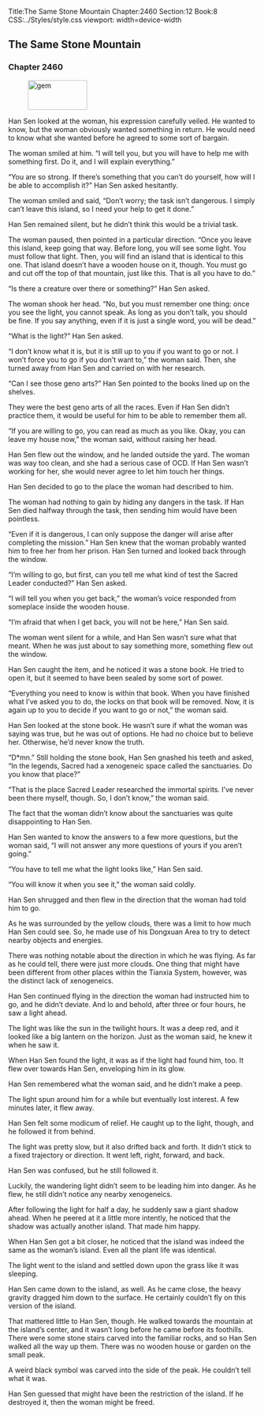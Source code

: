 Title:The Same Stone Mountain 
Chapter:2460 
Section:12 
Book:8 
CSS:../Styles/style.css 
viewport: width=device-width
  
## The Same Stone Mountain
### Chapter 2460 
<figure>
	<img src="../Images/gem.gif" alt="gem" id="gem" width="120" height="60" />
</figure>
  

  
  Han Sen looked at the woman, his expression carefully veiled. He wanted to know, but the woman obviously wanted something in return. He would need to know what she wanted before he agreed to some sort of bargain.

The woman smiled at him. “I will tell you, but you will have to help me with something first. Do it, and I will explain everything.”

“You are so strong. If there’s something that you can’t do yourself, how will I be able to accomplish it?” Han Sen asked hesitantly.

The woman smiled and said, “Don’t worry; the task isn’t dangerous. I simply can’t leave this island, so I need your help to get it done.”

Han Sen remained silent, but he didn’t think this would be a trivial task.

The woman paused, then pointed in a particular direction. “Once you leave this island, keep going that way. Before long, you will see some light. You must follow that light. Then, you will find an island that is identical to this one. That island doesn’t have a wooden house on it, though. You must go and cut off the top of that mountain, just like this. That is all you have to do.”

“Is there a creature over there or something?” Han Sen asked.

The woman shook her head. “No, but you must remember one thing: once you see the light, you cannot speak. As long as you don’t talk, you should be fine. If you say anything, even if it is just a single word, you will be dead.”

“What is the light?” Han Sen asked.

“I don’t know what it is, but it is still up to you if you want to go or not. I won’t force you to go if you don’t want to,” the woman said. Then, she turned away from Han Sen and carried on with her research.

“Can I see those geno arts?” Han Sen pointed to the books lined up on the shelves.

They were the best geno arts of all the races. Even if Han Sen didn’t practice them, it would be useful for him to be able to remember them all.

“If you are willing to go, you can read as much as you like. Okay, you can leave my house now,” the woman said, without raising her head.

Han Sen flew out the window, and he landed outside the yard. The woman was way too clean, and she had a serious case of OCD. If Han Sen wasn’t working for her, she would never agree to let him touch her things.

Han Sen decided to go to the place the woman had described to him.

The woman had nothing to gain by hiding any dangers in the task. If Han Sen died halfway through the task, then sending him would have been pointless.

“Even if it is dangerous, I can only suppose the danger will arise after completing the mission.” Han Sen knew that the woman probably wanted him to free her from her prison. Han Sen turned and looked back through the window.

“I’m willing to go, but first, can you tell me what kind of test the Sacred Leader conducted?” Han Sen asked.

“I will tell you when you get back,” the woman’s voice responded from someplace inside the wooden house.

“I’m afraid that when I get back, you will not be here,” Han Sen said.

The woman went silent for a while, and Han Sen wasn’t sure what that meant. When he was just about to say something more, something flew out the window.

Han Sen caught the item, and he noticed it was a stone book. He tried to open it, but it seemed to have been sealed by some sort of power.

“Everything you need to know is within that book. When you have finished what I’ve asked you to do, the locks on that book will be removed. Now, it is again up to you to decide if you want to go or not,” the woman said.

Han Sen looked at the stone book. He wasn’t sure if what the woman was saying was true, but he was out of options. He had no choice but to believe her. Otherwise, he’d never know the truth.

“D*mn.” Still holding the stone book, Han Sen gnashed his teeth and asked, “In the legends, Sacred had a xenogeneic space called the sanctuaries. Do you know that place?”

“That is the place Sacred Leader researched the immortal spirits. I’ve never been there myself, though. So, I don’t know,” the woman said.

The fact that the woman didn’t know about the sanctuaries was quite disappointing to Han Sen.

Han Sen wanted to know the answers to a few more questions, but the woman said, “I will not answer any more questions of yours if you aren’t going.”

“You have to tell me what the light looks like,” Han Sen said.

“You will know it when you see it,” the woman said coldly.

Han Sen shrugged and then flew in the direction that the woman had told him to go.

As he was surrounded by the yellow clouds, there was a limit to how much Han Sen could see. So, he made use of his Dongxuan Area to try to detect nearby objects and energies.

There was nothing notable about the direction in which he was flying. As far as he could tell, there were just more clouds. One thing that might have been different from other places within the Tianxia System, however, was the distinct lack of xenogeneics.

Han Sen continued flying in the direction the woman had instructed him to go, and he didn’t deviate. And lo and behold, after three or four hours, he saw a light ahead.

The light was like the sun in the twilight hours. It was a deep red, and it looked like a big lantern on the horizon. Just as the woman said, he knew it when he saw it.

When Han Sen found the light, it was as if the light had found him, too. It flew over towards Han Sen, enveloping him in its glow.

Han Sen remembered what the woman said, and he didn’t make a peep.

The light spun around him for a while but eventually lost interest. A few minutes later, it flew away.

Han Sen felt some modicum of relief. He caught up to the light, though, and he followed it from behind.

The light was pretty slow, but it also drifted back and forth. It didn’t stick to a fixed trajectory or direction. It went left, right, forward, and back.

Han Sen was confused, but he still followed it.

Luckily, the wandering light didn’t seem to be leading him into danger. As he flew, he still didn’t notice any nearby xenogeneics.

After following the light for half a day, he suddenly saw a giant shadow ahead. When he peered at it a little more intently, he noticed that the shadow was actually another island. That made him happy.

When Han Sen got a bit closer, he noticed that the island was indeed the same as the woman’s island. Even all the plant life was identical.

The light went to the island and settled down upon the grass like it was sleeping.

Han Sen came down to the island, as well. As he came close, the heavy gravity dragged him down to the surface. He certainly couldn’t fly on this version of the island.

That mattered little to Han Sen, though. He walked towards the mountain at the island’s center, and it wasn’t long before he came before its foothills. There were some stone stairs carved into the familiar rocks, and so Han Sen walked all the way up them. There was no wooden house or garden on the small peak.

A weird black symbol was carved into the side of the peak. He couldn’t tell what it was.

Han Sen guessed that might have been the restriction of the island. If he destroyed it, then the woman might be freed.
